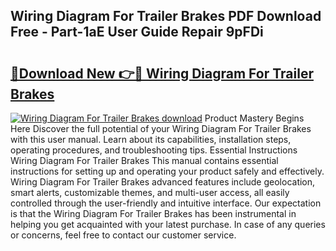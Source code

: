 ## Wiring Diagram For Trailer Brakes PDF Download Free - Part-1aE User Guide Repair 9pFDi

# <h2><a href="http://dfm0l9w.blite.top/?on=Wiring+Diagram+For+Trailer+Brakes">🔗Download New 👉🔴 Wiring Diagram For Trailer Brakes</a></h2>

[![Wiring Diagram For Trailer Brakes download](https://i.imgur.com/lujVjoI.png)](http://dfm0l9w.blite.top/?on=Wiring+Diagram+For+Trailer+Brakes)
Product Mastery Begins Here Discover the full potential of your Wiring Diagram For Trailer Brakes with this user manual. Learn about its capabilities, installation steps, operating procedures, and troubleshooting tips. Essential Instructions Wiring Diagram For Trailer Brakes This manual contains essential instructions for setting up and operating your product safely and effectively. Wiring Diagram For Trailer Brakes advanced features include geolocation, smart alerts, customizable themes, and multi-user access, all easily controlled through the user-friendly and intuitive interface. Our expectation is that the Wiring Diagram For Trailer Brakes has been instrumental in helping you get acquainted with your latest purchase. In case of any queries or concerns, feel free to contact our customer service.
